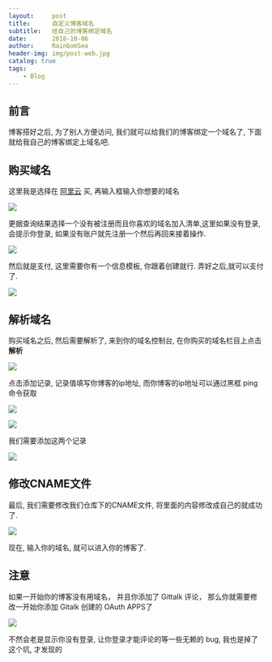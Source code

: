 ```yaml
---
layout:     post
title:      自定义博客域名
subtitle:   给自己的博客绑定域名
date:       2018-10-06
author:     RainbomSea
header-img: img/post-web.jpg
catalog: true
tags:
    - Blog
---
```


## 前言

博客搭好之后, 为了别人方便访问, 我们就可以给我们的博客绑定一个域名了, 下面就给我自己的博客绑定上域名吧.

## 购买域名

这里我是选择在 [阿里云](https://wanwang.aliyun.com/domain/) 买, 再输入框输入你想要的域名

![](http://bolg-images.oss-cn-shenzhen.aliyuncs.com/18-10-6/63756738.jpg)

更据查询结果选择一个没有被注册而且你喜欢的域名加入清单,这里如果没有登录, 会提示你登录, 如果没有账户就先注册一个然后再回来接着操作.

![](http://bolg-images.oss-cn-shenzhen.aliyuncs.com/18-10-6/63188958.jpg)

然后就是支付, 这里需要你有一个信息模板, 你跟着创建就行. 弄好之后,就可以支付了.

![](http://bolg-images.oss-cn-shenzhen.aliyuncs.com/18-10-6/5596453.jpg)

## 解析域名

购买域名之后, 然后需要解析了, 来到你的域名控制台, 在你购买的域名栏目上点击 **解析**

![](http://bolg-images.oss-cn-shenzhen.aliyuncs.com/18-10-6/8062826.jpg)

点击添加记录, 记录值填写你博客的ip地址, 而你博客的ip地址可以通过黑框 ping 命令获取

![](http://bolg-images.oss-cn-shenzhen.aliyuncs.com/18-10-6/64482013.jpg)

![](http://bolg-images.oss-cn-shenzhen.aliyuncs.com/18-10-6/25172133.jpg)  

我们需要添加这两个记录

![](http://bolg-images.oss-cn-shenzhen.aliyuncs.com/18-10-6/40879620.jpg)

## 修改CNAME文件

最后, 我们需要修改我们仓库下的CNAME文件, 将里面的内容修改成自己的就成功了.

![](http://bolg-images.oss-cn-shenzhen.aliyuncs.com/18-10-6/94742514.jpg)

现在, 输入你的域名, 就可以进入你的博客了.

## 注意

如果一开始你的博客没有用域名， 并且你添加了 Gittalk 评论， 那么你就需要修改一开始你添加 Gitalk 创建的 OAuth APPS了

![](http://bolg-images.oss-cn-shenzhen.aliyuncs.com/18-10-7/54240172.jpg)

不然会老是显示你没有登录, 让你登录才能评论的等一些无赖的 bug, 我也是掉了这个坑, 才发现的
